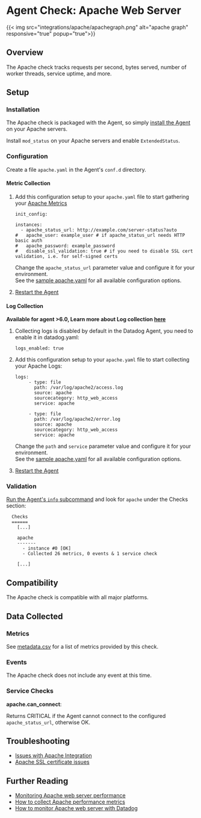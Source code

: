 # Agent Check: Apache Web Server
{{< img src="integrations/apache/apachegraph.png" alt="apache graph" responsive="true" popup="true">}}
## Overview

The Apache check tracks requests per second, bytes served, number of worker threads, service uptime, and more.

## Setup
### Installation

The Apache check is packaged with the Agent, so simply [install the Agent](https://app.datadoghq.com/account/settings#agent) on your Apache servers.

Install `mod_status` on your Apache servers and enable `ExtendedStatus`.

### Configuration

Create a file `apache.yaml` in the Agent's `conf.d` directory.

#### Metric Collection

1. Add this configuration setup to your `apache.yaml` file to start gathering your [Apache Metrics](#metrics)
    ```
    init_config:

    instances:
      - apache_status_url: http://example.com/server-status?auto
    #   apache_user: example_user # if apache_status_url needs HTTP basic auth
    #   apache_password: example_password
    #   disable_ssl_validation: true # if you need to disable SSL cert validation, i.e. for self-signed certs
    ```
    Change the `apache_status_url` parameter value and configure it for your environment.  
    See the [sample apache.yaml](https://github.com/DataDog/integrations-core/blob/master/apache/conf.yaml.example) for all available configuration options.


2. [Restart the Agent](https://docs.datadoghq.com/agent/faq/start-stop-restart-the-datadog-agent) 

#### Log Collection

**Available for agent >6.0, Learn more about Log collection [here](https://docs.datadoghq.com/logs)**

1. Collecting logs is disabled by default in the Datadog Agent, you need to enable it in datadog.yaml:
   ```
   logs_enabled: true
   ```
   
2. Add this configuration setup to your `apache.yaml` file to start collecting your Apache Logs:
    ```
    logs:
         - type: file
           path: /var/log/apache2/access.log
           source: apache
           sourcecategory: http_web_access
           service: apache
           
         - type: file
           path: /var/log/apache2/error.log
           source: apache
           sourcecategory: http_web_access
           service: apache
    ```
    Change the `path` and `service` parameter value and configure it for your environment.  
    See the [sample apache.yaml](https://github.com/DataDog/integrations-core/blob/master/apache/conf.yaml.example) for all available configuration options.

3. [Restart the Agent](https://docs.datadoghq.com/agent/faq/start-stop-restart-the-datadog-agent) 

### Validation

[Run the Agent's `info` subcommand](https://docs.datadoghq.com/agent/faq/agent-status-and-information/) and look for `apache` under the Checks section:

```
  Checks
  ======
    [...]

    apache
    -------
      - instance #0 [OK]
      - Collected 26 metrics, 0 events & 1 service check

    [...]
```

## Compatibility

The Apache check is compatible with all major platforms.

## Data Collected
### Metrics

See [metadata.csv](https://github.com/DataDog/integrations-core/blob/master/apache/metadata.csv) for a list of metrics provided by this check.

### Events
The Apache check does not include any event at this time.

### Service Checks

**apache.can_connect**:

Returns CRITICAL if the Agent cannot connect to the configured `apache_status_url`, otherwise OK.

## Troubleshooting

* [Issues with Apache Integration](https://docs.datadoghq.com/integrations/faq/issues-with-apache-integration)
* [Apache SSL certificate issues](https://docs.datadoghq.com/integrations/faq/apache-ssl-certificate-issues)

## Further Reading

* [Monitoring Apache web server performance](https://www.datadoghq.com/blog/monitoring-apache-web-server-performance/)
* [How to collect Apache performance metrics](https://www.datadoghq.com/blog/collect-apache-performance-metrics/)
* [How to monitor Apache web server with Datadog](https://www.datadoghq.com/blog/monitor-apache-web-server-datadog/)

